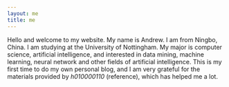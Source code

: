 ```yaml
---
layout: me
title: me
---
```


Hello and welcome to my website. My name is Andrew. I am from Ningbo, China. I am studying at the University of Nottingham. My major is computer science, artificial intelligence, and interested in data mining, machine learning, neural network and other fields of artificial intelligence. This is my first time to do my own personal blog, and I am very grateful for the materials provided by <em>h010000110</em> (reference), which has helped me a lot.

